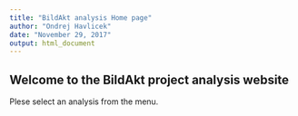 ```yaml
---
title: "BildAkt analysis Home page"
author: "Ondrej Havlicek"
date: "November 29, 2017"
output: html_document
---
```




## Welcome to the BildAkt project analysis website
Plese select an analysis from the menu.

